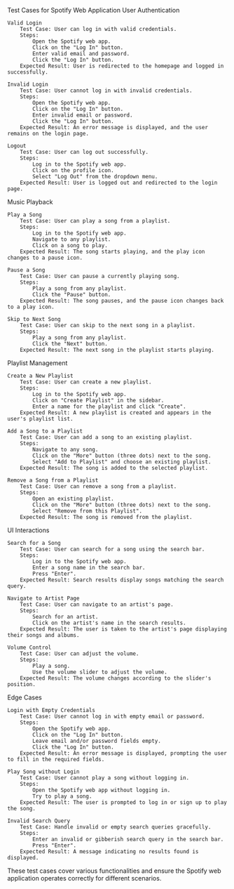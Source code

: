 Test Cases for Spotify Web Application
User Authentication

    Valid Login
        Test Case: User can log in with valid credentials.
        Steps:
            Open the Spotify web app.
            Click on the "Log In" button.
            Enter valid email and password.
            Click the "Log In" button.
        Expected Result: User is redirected to the homepage and logged in successfully.

    Invalid Login
        Test Case: User cannot log in with invalid credentials.
        Steps:
            Open the Spotify web app.
            Click on the "Log In" button.
            Enter invalid email or password.
            Click the "Log In" button.
        Expected Result: An error message is displayed, and the user remains on the login page.

    Logout
        Test Case: User can log out successfully.
        Steps:
            Log in to the Spotify web app.
            Click on the profile icon.
            Select "Log Out" from the dropdown menu.
        Expected Result: User is logged out and redirected to the login page.

Music Playback

    Play a Song
        Test Case: User can play a song from a playlist.
        Steps:
            Log in to the Spotify web app.
            Navigate to any playlist.
            Click on a song to play.
        Expected Result: The song starts playing, and the play icon changes to a pause icon.

    Pause a Song
        Test Case: User can pause a currently playing song.
        Steps:
            Play a song from any playlist.
            Click the "Pause" button.
        Expected Result: The song pauses, and the pause icon changes back to a play icon.

    Skip to Next Song
        Test Case: User can skip to the next song in a playlist.
        Steps:
            Play a song from any playlist.
            Click the "Next" button.
        Expected Result: The next song in the playlist starts playing.

Playlist Management

    Create a New Playlist
        Test Case: User can create a new playlist.
        Steps:
            Log in to the Spotify web app.
            Click on "Create Playlist" in the sidebar.
            Enter a name for the playlist and click "Create".
        Expected Result: A new playlist is created and appears in the user's playlist list.

    Add a Song to a Playlist
        Test Case: User can add a song to an existing playlist.
        Steps:
            Navigate to any song.
            Click on the "More" button (three dots) next to the song.
            Select "Add to Playlist" and choose an existing playlist.
        Expected Result: The song is added to the selected playlist.

    Remove a Song from a Playlist
        Test Case: User can remove a song from a playlist.
        Steps:
            Open an existing playlist.
            Click on the "More" button (three dots) next to the song.
            Select "Remove from this Playlist".
        Expected Result: The song is removed from the playlist.

UI Interactions

    Search for a Song
        Test Case: User can search for a song using the search bar.
        Steps:
            Log in to the Spotify web app.
            Enter a song name in the search bar.
            Press "Enter".
        Expected Result: Search results display songs matching the search query.

    Navigate to Artist Page
        Test Case: User can navigate to an artist's page.
        Steps:
            Search for an artist.
            Click on the artist's name in the search results.
        Expected Result: The user is taken to the artist's page displaying their songs and albums.

    Volume Control
        Test Case: User can adjust the volume.
        Steps:
            Play a song.
            Use the volume slider to adjust the volume.
        Expected Result: The volume changes according to the slider's position.

Edge Cases

    Login with Empty Credentials
        Test Case: User cannot log in with empty email or password.
        Steps:
            Open the Spotify web app.
            Click on the "Log In" button.
            Leave email and/or password fields empty.
            Click the "Log In" button.
        Expected Result: An error message is displayed, prompting the user to fill in the required fields.

    Play Song without Login
        Test Case: User cannot play a song without logging in.
        Steps:
            Open the Spotify web app without logging in.
            Try to play a song.
        Expected Result: The user is prompted to log in or sign up to play the song.

    Invalid Search Query
        Test Case: Handle invalid or empty search queries gracefully.
        Steps:
            Enter an invalid or gibberish search query in the search bar.
            Press "Enter".
        Expected Result: A message indicating no results found is displayed.

These test cases cover various functionalities and ensure the Spotify web application operates correctly for different scenarios.